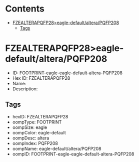 



Contents
========

* [FZEALTERAPQFP28>eagle-default/altera/PQFP208](#fzealterapqfp28eagle-defaultalterapqfp208)
	* [Tags](#tags)

# FZEALTERAPQFP28>eagle-default/altera/PQFP208

- ID: FOOTPRINT-eagle-eagle-default-altera-PQFP208
- Hex ID: FZEALTERAPQFP28
- Name: 
- Description: 

## Tags

- hexID: FZEALTERAPQFP28
- oompType: FOOTPRINT
- oompSize: eagle
- oompColor: eagle-default
- oompDesc: altera
- oompIndex: PQFP208
- oompName: eagle-default/altera/PQFP208
- oompID: FOOTPRINT-eagle-eagle-default-altera-PQFP208
